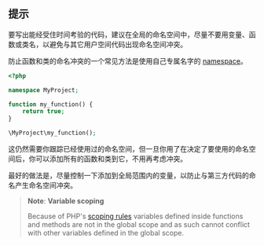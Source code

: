 提示
----

要写出能经受住时间考验的代码，建议在全局的命名空间中，尽量不要用变量、函数或类名，以避免与其它用户空间代码出现命名空间冲突。

防止函数和类的命名冲突的一个常见方法是使用自己专属名字的
<a href="/language/namespaces.html" class="link">namespace</a>。

``` php
<?php

namespace MyProject;

function my_function() {
    return true;
}

\MyProject\my_function();
```

这仍然需要你跟踪已经使用过的命名空间，但一旦你用了在决定了要使用的命名空间后，你可以添加所有的函数和类到它，不用再考虑冲突。

最好的做法是，尽量控制一下添加到全局范围内的变量，以防止与第三方代码的命名产生命名空间冲突。

> **Note**: **Variable scoping**  
>
> Because of PHP's
> <a href="/language/variables/scope.html" class="link">scoping rules</a>
> variables defined inside functions and methods are not in the global
> scope and as such cannot conflict with other variables defined in the
> global scope.
